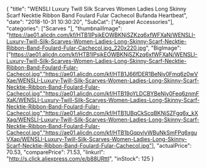 {
	"title": "WENSLI Luxury Twill Silk Scarves Women Ladies Long Skinny Scarf Necktie Ribbon Band Foulard Fular Cachecol Bufanda Heartbeat",
	"date": "2018-10-31 10:30:20",
	"SubCat": ["Apparel Accessories"],
	"categories": ["Scarves "],
	"thumbnailImage": "https://ae01.alicdn.com/kf/HTB1IPsjkEOWBKNjSZKzq6xfWFXaN/WENSLI-Luxury-Twill-Silk-Scarves-Women-Ladies-Long-Skinny-Scarf-Necktie-Ribbon-Band-Foulard-Fular-Cachecol.jpg_220x220.jpg",
	"BigImage": ["https://ae01.alicdn.com/kf/HTB1IPsjkEOWBKNjSZKzq6xfWFXaN/WENSLI-Luxury-Twill-Silk-Scarves-Women-Ladies-Long-Skinny-Scarf-Necktie-Ribbon-Band-Foulard-Fular-Cachecol.jpg","https://ae01.alicdn.com/kf/HTB1J66fDER1BeNjy0Fmq6z0wVXae/WENSLI-Luxury-Twill-Silk-Scarves-Women-Ladies-Long-Skinny-Scarf-Necktie-Ribbon-Band-Foulard-Fular-Cachecol.jpg","https://ae01.alicdn.com/kf/HTB19oYLDCBYBeNjy0Feq6znmFXaK/WENSLI-Luxury-Twill-Silk-Scarves-Women-Ladies-Long-Skinny-Scarf-Necktie-Ribbon-Band-Foulard-Fular-Cachecol.jpg","https://ae01.alicdn.com/kf/HTB1UBqCkScqBKNjSZFgq6x_kXXag/WENSLI-Luxury-Twill-Silk-Scarves-Women-Ladies-Long-Skinny-Scarf-Necktie-Ribbon-Band-Foulard-Fular-Cachecol.jpg","https://ae01.alicdn.com/kf/HTB1bGqpvlyWBuNkSmFPq6xguVXap/WENSLI-Luxury-Twill-Silk-Scarves-Women-Ladies-Long-Skinny-Scarf-Necktie-Ribbon-Band-Foulard-Fular-Cachecol.jpg"],
	"actualPrice": 70.53,
	"comparePrice": 71.53,
	"linkurl": "http://s.click.aliexpress.com/e/b88URttI",
	"inStock": 125
}
